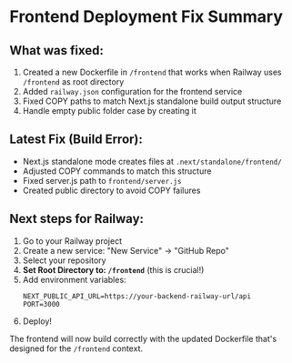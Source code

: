 # Frontend Deployment Fix Summary

## What was fixed:
1. Created a new Dockerfile in `/frontend` that works when Railway uses `/frontend` as root directory
2. Added `railway.json` configuration for the frontend service
3. Fixed COPY paths to match Next.js standalone build output structure
4. Handle empty public folder case by creating it

## Latest Fix (Build Error):
- Next.js standalone mode creates files at `.next/standalone/frontend/`
- Adjusted COPY commands to match this structure
- Fixed server.js path to `frontend/server.js`
- Created public directory to avoid COPY failures

## Next steps for Railway:
1. Go to your Railway project
2. Create a new service: "New Service" → "GitHub Repo"
3. Select your repository
4. **Set Root Directory to: `/frontend`** (this is crucial!)
5. Add environment variables:
   ```
   NEXT_PUBLIC_API_URL=https://your-backend-railway-url/api
   PORT=3000
   ```
6. Deploy!

The frontend will now build correctly with the updated Dockerfile that's designed for the `/frontend` context.